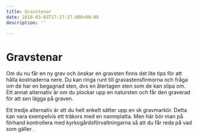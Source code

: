 ```yaml
---
title: Gravstenar
date: 2018-03-03T17:17:17.000+00:00
description: ''

---
```

# Gravstenar

Om du nu får en ny grav och önskar en gravsten finns det lite tips för att hålla kostnaderna nere. Du kan ringa runt till gravastensfirmorna och fråga om de har en begagnad sten, dvs en återtagen sten som de kan slipa om.
Ett annat alternativ är om du plockar upp en natursten och får den graverad för att sen lägga på graven.

Ett tredje alternativ är att du helt enkelt sätter upp en sk gravmarkör. Detta kan vara exempelvis ett träkors med en namnplatta. Men här bör man på förhand kontrollera med kyrkogårdsförvaltningarna så att du får reda på vad som gäller .